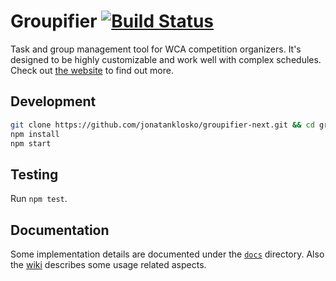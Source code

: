 # Groupifier [![Build Status](https://travis-ci.com/jonatanklosko/groupifier.svg?branch=master)](https://travis-ci.com/jonatanklosko/groupifier)

Task and group management tool for WCA competition organizers.
It's designed to be highly customizable and work well with complex schedules.
Check out [the website](https://groupifier.jonatanklosko.com) to find out more.

## Development

```bash
git clone https://github.com/jonatanklosko/groupifier-next.git && cd groupifier-next
npm install
npm start
```

## Testing

Run `npm test`.

## Documentation

Some implementation details are documented under the [`docs`](docs) directory.
Also the [wiki](https://github.com/jonatanklosko/groupifier-next/wiki)
describes some usage related aspects.

